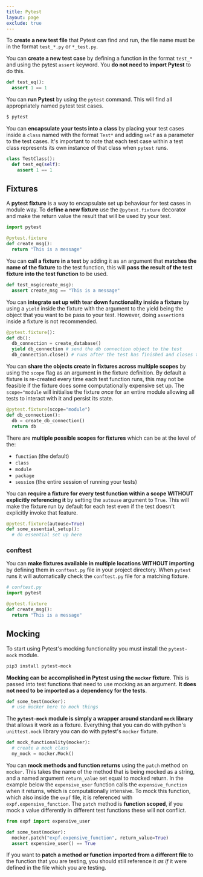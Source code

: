 ```yaml
---
title: Pytest
layout: page
exclude: true
---
```


To **create a new test file** that Pytest can find and run, the file name must be in the format `test_*.py` or `*_test.py`.

You can **create a new test case** by defining a function in the format `test_*` and using the pytest `assert` keyword. You **do not need to import Pytest** to do this.
```py
def test_eq():
  assert 1 == 1
```

You can **run Pytest** by using the `pytest` command. This will find all appropriately named pytest test cases.
```bash
$ pytest
```

You can **encapsulate your tests into a class** by placing your test cases inside a `class` named with the format `Test*` and adding `self` as a parameter to the test cases. It's important to note that each test case within a test class represents its own instance of that class when `pytest` runs.
```py
class TestClass():
  def test_eq(self):
    assert 1 == 1
```

## Fixtures

A **pytest fixture** is a way to encapsulate set up behaviour for test cases in module way. To **define a new fixture** use the `@pytest.fixture` decorator and make the return value the result that will be used by your test.
```py
import pytest

@pytest.fixture
def create_msg():
  return "This is a message"
```

You can **call a fixture in a test** by adding it as an argument that **matches the name of the fixture** to the test function, this will **pass the result of the test fixture into the test function** to be used.
```py
def test_msg(create_msg):
  assert create_msg == "This is a message"
```

You can **integrate set up with tear down functionality inside a fixture** by using a `yield` inside the fixture with the argument to the yield being the object that you want to be pass to your test. However, doing `assert`ions inside a fixture is not recommended.
```py
@pytest.fixture():
def db():
  db_connection = create_database()
  yield db_connection # send the db connection object to the test
  db_connection.close() # runs after the test has finished and closes the connection
```

You can **share the objects create in fixtures across multiple scopes** by using the `scope` flag as an argument in the fixture definition. By default a fixture is re-created every time each test function runs, this may not be feasible if the fixture does some computationally expensive set up. The `scope="module` will initialise the fixture *once* for an entire module allowing all tests to interact with it and persist its state.
```py
@pytest.fixture(scope="module")
def db_connection():
  db = create_db_connection()
  return db
```

There are **multiple possible scopes for fixtures** which can be at the level of the:
- `function` (the default)
- `class`
- `module`
- `package`
- `session` (the entire session of running your tests)

You can **require a fixture for every test function within a scope WITHOUT explicitly referencing it** by setting the `autouse` argument to `True`. This will make the fixture run by default for each test even if the test doesn't explicitly invoke that feature.
```py
@pytest.fixture(autouse=True)
def some_essential_setup():
  # do essential set up here
```

### conftest

You can **make fixtures available in multiple locations WITHOUT importing** by defining them in `conftest.py` file in your project directory. When `pytest` runs it will automatically check the `conftest.py` file for a matching fixture.
```py
# conftest.py
import pytest

@pytest.fixture
def create_msg():
  return "This is a message" 
```

## Mocking

To start using Pytest's mocking functionality you must install the `pytest-mock` module.
```bash
pip3 install pytest-mock
```

**Mocking can be accomplished in Pytest using the `mocker` fixture**. This is passed into test functions that need to use mocking as an argument. **It does not need to be imported as a dependency for the tests**.
```py
def some_test(mocker):
  # use mocker here to mock things
```

The **`pytest-mock` module is simply a wrapper around standard `mock` library** that allows it work as a fixture. Everything that you can do with python's `unittest.mock` library you can do with pytest's `mocker` fixture.
```py
def mock_functionality(mocker):
  # create a mock class
  my_mock = mocker.Mock()
```

You can **mock methods and function returns** using the `patch` method on `mocker`. This takes the name of the method that is being mocked as a string, and a named argument `return_value` set equal to mocked return. In the example below the `expensive_user` function calls the `expensive_function` when it returns, which is computationally intensive. To mock this function, which also inside the `expf` file, it is referenced with `expf.expensive_function`. The `patch` method is **function scoped**, if you mock a value differently in different test functions these will not conflict.
```py
from expf import expensive_user

def some_test(mocker):
  mocker.patch("expf.expensive_function", return_value=True)
  assert expensive_user() == True
```

If you want to **patch a method or function imported from a different file** to the function that you are testing, you should still reference it *as if* it were defined in the file which you are testing.




<!--stackedit_data:
eyJoaXN0b3J5IjpbLTEwMDAyMDM1ODIsOTYyNDUyODMxLDU4Mz
UwMjQ5Myw0NzU0MDE0MTMsLTE1OTg5MTM1MDEsMjA4MDY0MzAy
NSwxMDMzMDU3NTg3LC0xNjgyODI4OTc0LC0yMDA5NjQ2MDkzLC
0xNjIyNTkwMjg3LDE5MDExODc3NDUsLTg5MzQ3NTEyMCwxNDQ3
MTg1MTI2LDcwODcwMzk4OCwxOTA2OTM1NTY3LDc2MjkzMzM3MC
wyNjI4NTc1ODFdfQ==
-->